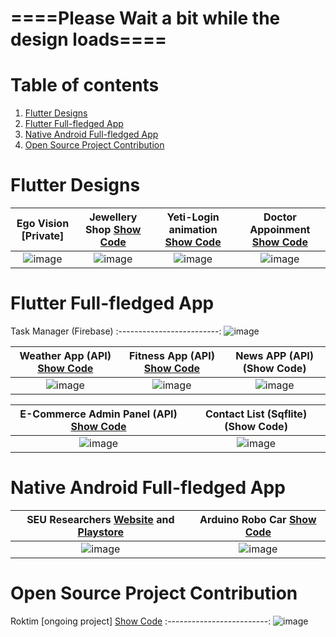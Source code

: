 # ====Please Wait a bit while the design loads==== 
# Table of contents
1. [Flutter Designs](#flutter_designs)
2. [Flutter Full-fledged App](#flutter-full-fledged-app---)
3. [Native Android Full-fledged App](#native-android-full-fledged-app--)
4. [Open Source Project Contribution](#open-source-project-contribution--)


# Flutter Designs <a name="flutter_designs"></a>

Ego Vision [Private]  | Jewellery Shop [Show Code](https://github.com/iqbalriiaz/Flutter-Small-Projects/tree/main/jwellery%20_app)  |  Yeti-Login animation [Show Code](https://github.com/iqbalriiaz/Flutter-Small-Projects/tree/main/login_animation_with_precached_image) |  Doctor Appoinment [Show Code](https://github.com/iqbalriiaz/Flutter-Small-Projects/tree/main/doctor_appointment_app)
:-------------------------:|:-------------------------:|:-------------------------:|:-------------------------:
![image](https://github.com/iqbalriiaz/Project-Showcase/blob/main/res/ego-vision.gif) |![image](https://github.com/iqbalriiaz/Project-Showcase/blob/main/res/jwellery-shop.gif) | ![image](https://raw.githubusercontent.com/iqbalriiaz/Flutter-Showcase/main/res/yeti-login-animation.gif) |![image](https://github.com/iqbalriiaz/Project-Showcase/blob/main/res/doctor-appointment-app.gif?raw=true)



# Flutter Full-fledged App <a name="flutter_App"></a>  <a name="flutter-full-fledged-app---"></a>


Task Manager (Firebase)
:-------------------------:
![image](https://github.com/iqbalriiaz/Project-Showcase/blob/main/res/task-manager.gif)


Weather App (API) [Show Code](https://github.com/iqbalriiaz/Flutter-Small-Projects/tree/main/weather_app_api)  |  Fitness App (API) [Show Code](https://github.com/iqbalriiaz/Flutter-Small-Projects/tree/main/fitness_app) |  News APP (API) (Show Code)
:-------------------------:|:-------------------------:|:-------------------------:
![image](https://raw.githubusercontent.com/iqbalriiaz/Project-Showcase/main/res/weather-app.gif) | ![image](https://github.com/iqbalriiaz/Project-Showcase/blob/main/res/fitness-app.gif) | ![image](https://github.com/iqbalriiaz/Project-Showcase/blob/main/res/updating.gif)

E-Commerce Admin Panel (API) [Show Code](https://github.com/iqbalriiaz/E-Commerce-Admin-Panel)  |  Contact List (Sqflite) (Show Code)
:-------------------------:|:-------------------------:
![image](https://github.com/iqbalriiaz/Project-Showcase/blob/main/res/ecommerce-admin-api.gif) | ![image](https://github.com/iqbalriiaz/Project-Showcase/blob/main/res/updating.gif) |





# Native Android Full-fledged App  <a name="native-android-full-fledged-app--"></a>

SEU Researchers [Website](https://iqbalriiaz.github.io/seu-researchers/) and [Playstore](https://play.google.com/store/apps/details?id=com.iqbalriiaz.seuresearchers)  |  Arduino Robo Car [Show Code](https://github.com/iqbalriiaz/Arduino-Robo-Car)
:-------------------------:|:-------------------------:
![image](https://github.com/iqbalriiaz/Project-Showcase/blob/main/res/updating.gif) | ![image](https://github.com/iqbalriiaz/Project-Showcase/blob/main/res/Arduino-Robo-Car.gif) |





# Open Source Project Contribution  <a name="open-source-project-contribution--"></a>

Roktim [ongoing project] [Show Code](https://github.com/RoySujon/blood_donor)
:-------------------------:
![image](https://github.com/iqbalriiaz/Project-Showcase/blob/main/res/roktim.gif)
